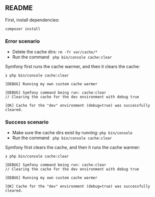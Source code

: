 ## README

First, install dependencies:

```
composer install
```

### Error scenario

* Delete the cache dirs: `rm -fr var/cache/*`
* Run the command ` php bin/console cache:clear`

Symfony first runs the cache warmer, and then it clears the cache:

```
❯ php bin/console cache:clear

[DEBUG] Running my own custom cache warmer

[DEBUG] Symfony command being run: cache:clear
// Clearing the cache for the dev environment with debug true

[OK] Cache for the "dev" environment (debug=true) was successfully cleared.
```

### Success scenario

* Make sure the cache dirs exist by running: `php bin/console`
* Run the command ` php bin/console cache:clear`

Symfony first clears the cache, and then it runs the cache warmer:

```
❯ php bin/console cache:clear

[DEBUG] Symfony command being run: cache:clear
// Clearing the cache for the dev environment with debug true

[DEBUG] Running my own custom cache warmer

[OK] Cache for the "dev" environment (debug=true) was successfully cleared.
```
